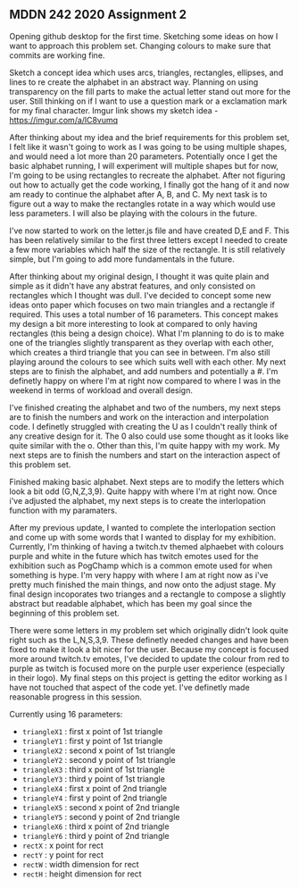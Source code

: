 ## MDDN 242 2020 Assignment 2

Opening github desktop for the first time. Sketching some ideas on how I want to approach this problem set. Changing colours to make sure that commits are working fine.

Sketch a concept idea which uses arcs, triangles, rectangles, ellipses, and lines to re create the alphabet in an abstract way. Planning on using transparency on the fill parts to make the actual letter stand out more for the user. Still thinking on if I want to use a question mark or a exclamation mark for my final character. Imgur link shows my sketch idea - https://imgur.com/a/lC8vumq

After thinking about my idea and the brief requirements for this problem set, I felt like it wasn't going to work as I was going to be using multiple shapes, and would need a lot more than 20 parameters. Potentially once I get the basic alphabet running, I will experiment will multiple shapes but for now, I'm going to be using rectangles to recreate the alphabet. After not figuring out how to actually get the code working, I finally got the hang of it and now am ready to continue the alphabet after A, B, and C. My next task is to figure out a way to make the rectangles rotate in a way which would use less parameters. I will also be playing with the colours in the future. 

I've now started to work on the letter.js file and have created D,E and F. This has been relatively similar to the first three letters except I needed to create a few more variables which half the size of the rectangle. It is still relatively simple, but I'm going to add more fundamentals in the future. 

After thinking about my original design, I thought it was quite plain and simple as it didn't have any abstrat features, and only consisted on rectangles which I thought was dull. I've decided to concept some new ideas onto paper which focuses on two main triangles and a rectangle if required. This uses a total number of 16 parameters. This concept makes my design a bit more interesting to look at compared to only having rectangles (this being a design choice). What I'm planning to do is to make one of the triangles slightly transparent as they overlap with each other, which creates a third triangle that you can see in between. I'm also still playing around the colours to see which suits well with each other. My next steps are to finish the alphabet, and add numbers and potentially a #. I'm definetly happy on where I'm at right now compared to where I was in the weekend in terms of workload and overall design.

I've finished creating the alphabet and two of the numbers, my next steps are to finish the numbers and work on the interaction and interpolation code. I definetly struggled with creating the U as I couldn't really think of any creative design for it. The 0 also could use some thought as it looks like quite similar with the o. Other than this, I'm quite happy with my work. My next steps are to finish the numbers and start on the interaction aspect of this problem set. 

Finished making basic alphabet. Next steps are to modify the letters which look a bit odd (G,N,Z,3,9). Quite happy with where I'm at right now. Once i've adjusted the alphabet, my next steps is to create the interlopation function with my paramaters. 

After my previous update, I wanted to complete the interlopation section and come up with some words that I wanted to display for my exhibition. Currently, I'm thinking of having a twitch.tv themed alphaebet with colours purple and white in the future which has twitch emotes used for the exhibition such as PogChamp which is a common emote used for when something is hype. I'm very happy with where I am at right now as i've pretty much finished the main things, and now onto the adjust stage. My final design incoporates two trianges and a rectangle to compose a slightly abstract but readable alphabet, which has been my goal since the beginning of this problem set.   

There were some letters in my problem set which originally didn't look quite right such as the L,N,S,3,9. These definetly needed changes and have been fixed to make it look a bit nicer for the user. Because my concept is focused more around twitch.tv emotes, I've decided to update the colour from red to purple as twitch is focused more on the purple user experience (especially in their logo). My final steps on this project is getting the editor working as I have not touched that aspect of the code yet. I've definetly made reasonable progress in this session.   

Currently using 16 parameters:
  * `triangleX1` : first x point of 1st triangle
  * `triangleY1` : first y point of 1st triangle
  * `triangleX2` : second x point of 1st triangle
  * `triangleY2` : second y point of 1st triangle
  * `triangleX3` : third x point of 1st triangle
  * `triangleY3` : third y point of 1st triangle
  * `triangleX4` : first x point of 2nd triangle
  * `triangleY4` : first y point of 2nd triangle
  * `triangleX5` : second x point of 2nd triangle
  * `triangleY5` : second y point of 2nd triangle
  * `triangleX6` : third x point of 2nd triangle
  * `triangleY6` : third y point of 2nd triangle
  * `rectX` : x point for rect
  * `rectY` : y point for rect
  * `rectW` : width dimension for rect
  * `rectH` : height dimension for rect




